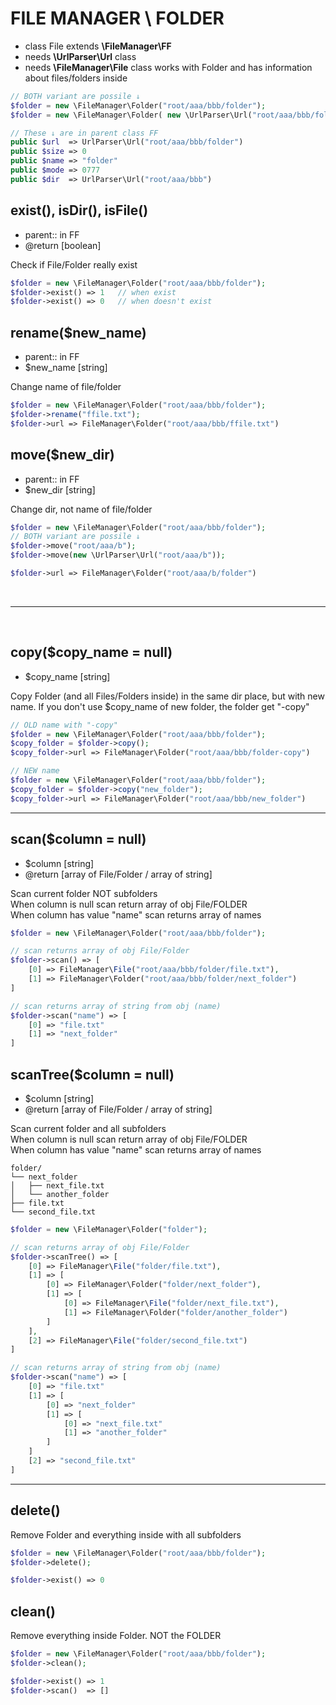 # FILE MANAGER \ FOLDER
- class File extends **\FileManager\FF**
- needs **\UrlParser\Url** class
- needs **\FileManager\File** class
works with Folder and has information about files/folders inside


```php
// BOTH variant are possile ↓
$folder = new \FileManager\Folder("root/aaa/bbb/folder");
$folder = new \FileManager\Folder( new \UrlParser\Url("root/aaa/bbb/folder") );

// These ↓ are in parent class FF
public $url  => UrlParser\Url("root/aaa/bbb/folder")
public $size => 0
public $name => "folder"
public $mode => 0777
public $dir  => UrlParser\Url("root/aaa/bbb")

```

## exist(), isDir(), isFile()
- parent::	in FF
- @return [boolean]

Check if File/Folder really exist<br>

```php
$folder = new \FileManager\Folder("root/aaa/bbb/folder");
$folder->exist() => 1	// when exist
$folder->exist() => 0	// when doesn't exist
```


## rename($new_name)
- parent::	in FF
- $new_name [string]

Change name of file/folder<br>

```php
$folder = new \FileManager\Folder("root/aaa/bbb/folder");
$folder->rename("ffile.txt");
$folder->url => FileManager\Folder("root/aaa/bbb/ffile.txt")
```

## move($new_dir)
- parent::	in FF
- $new_dir [string]

Change dir, not name of file/folder<br>

```php
$folder = new \FileManager\Folder("root/aaa/bbb/folder");
// BOTH variant are possile ↓
$folder->move("root/aaa/b");
$folder->move(new \UrlParser\Url("root/aaa/b"));

$folder->url => FileManager\Folder("root/aaa/b/folder")
```



<br>
<hr>
<br>


## copy($copy_name = null)
- $copy_name [string]

Copy Folder (and all Files/Folders inside) in the same dir place, but with new name. If you don't use $copy_name of new folder, the folder get "-copy"

```php
// OLD name with "-copy"
$folder = new \FileManager\Folder("root/aaa/bbb/folder");
$copy_folder = $folder->copy();
$copy_folder->url => FileManager\Folder("root/aaa/bbb/folder-copy")

// NEW name
$folder = new \FileManager\Folder("root/aaa/bbb/folder");
$copy_folder = $folder->copy("new_folder");
$copy_folder->url => FileManager\Folder("root/aaa/bbb/new_folder")
```

<hr>

## scan($column = null)
- $column [string]
- @return [array of File/Folder / array of string]

Scan current folder NOT subfolders<br>
When column is null scan return array of obj File/FOLDER<br>
When column has value "name" scan returns array of names

```php
$folder = new \FileManager\Folder("root/aaa/bbb/folder");

// scan returns array of obj File/Folder
$folder->scan() => [
	[0] => FileManager\File("root/aaa/bbb/folder/file.txt"),
	[1] => FileManager\Folder("root/aaa/bbb/folder/next_folder")
]

// scan returns array of string from obj (name)
$folder->scan("name") => [
	[0] => "file.txt"
	[1] => "next_folder"
]
```




## scanTree($column = null)
- $column [string]
- @return [array of File/Folder / array of string]

Scan current folder and all subfolders<br>
When column is null scan return array of obj File/FOLDER<br>
When column has value "name" scan returns array of names

```code
folder/
└── next_folder
│	├── next_file.txt
│	└── another_folder
├── file.txt
└── second_file.txt
```

```php
$folder = new \FileManager\Folder("folder");

// scan returns array of obj File/Folder
$folder->scanTree() => [
	[0] => FileManager\File("folder/file.txt"),
	[1] => [
		[0] => FileManager\Folder("folder/next_folder"),
		[1] => [
			[0] => FileManager\File("folder/next_file.txt"),
			[1] => FileManager\Folder("folder/another_folder")
		]
	],
	[2] => FileManager\File("folder/second_file.txt")
]

// scan returns array of string from obj (name)
$folder->scan("name") => [
	[0] => "file.txt"
	[1] => [
		[0] => "next_folder"
		[1] => [
			[0] => "next_file.txt"
			[1] => "another_folder"
		]
	]
	[2] => "second_file.txt"
]
```


<hr>


## delete()
Remove Folder and everything inside with all subfolders

```php
$folder = new \FileManager\Folder("root/aaa/bbb/folder");
$folder->delete();

$folder->exist() => 0
```


## clean()
Remove everything inside Folder. NOT the FOLDER

```php
$folder = new \FileManager\Folder("root/aaa/bbb/folder");
$folder->clean();

$folder->exist() => 1
$folder->scan()  => []
```
